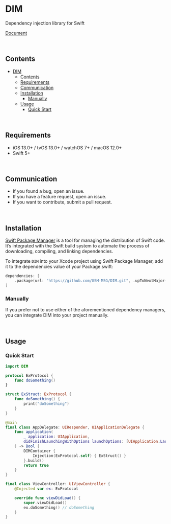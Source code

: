 # DIM

Dependency injection library for Swift

[Document](https://gsm-msg.github.io/DIM/documentation/dim/)

<br>

## Contents
- [DIM](#dim)
  - [Contents](#contents)
  - [Requirements](#requirements)
  - [Communication](#communication)
  - [Installation](#installation)
    - [Manually](#manually)
  - [Usage](#usage)
    - [Quick Start](#quick-start)

<br>

## Requirements
- iOS 13.0+ / tvOS 13.0+ / watchOS 7+ / macOS 12.0+
- Swift 5+
  
<br>

## Communication
- If you found a bug, open an issue.
- If you have a feature request, open an issue.
- If you want to contribute, submit a pull request.

<br>

## Installation
[Swift Package Manager](https://www.swift.org/package-manager/) is a tool for managing the distribution of Swift code. It’s integrated with the Swift build system to automate the process of downloading, compiling, and linking dependencies.

To integrate `DIM` into your Xcode project using Swift Package Manager, add it to the dependencies value of your Package.swift:

```swift
dependencies: [
    .package(url: "https://github.com/GSM-MSG/DIM.git", .upToNextMajor(from: "1.0.0"))
]
```

### Manually
If you prefer not to use either of the aforementioned dependency managers, you can integrate DIM into your project manually.

<br>

## Usage

### Quick Start
```swift
import DIM

protocol ExProtocol {
    func doSomething()
}

struct ExStruct: ExProtocol {
    func doSomething() {
        print("doSomething")
    }
}

@main
final class AppDelegate: UIResponder, UIApplicationDelegate {
    func application(
        _ application: UIApplication, 
        didFinishLaunchingWithOptions launchOptions: [UIApplication.LaunchOptionsKey: Any]?
    ) -> Bool {
        DIMContainer {
            Injection(ExProtocol.self) { ExStruct() }
        }.build()
        return true
    }
}

final class ViewController: UIViewController {
    @Injected var ex: ExProtocol

    override func viewDidLoad() {
        super.viewDidLoad()
        ex.doSomething() // doSomething
    }
}

```